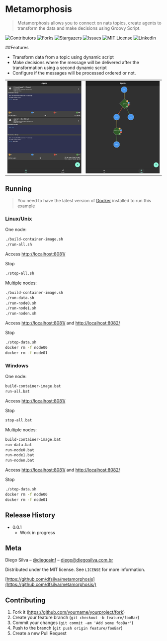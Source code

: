 # Metamorphosis
> Metamorphosis allows you to connect on nats topics, create agents to transform the data and make decisions using Groovy Script.

[![Contributors][contributors-shield]][contributors-url]
[![Forks][forks-shield]][forks-url]
[![Stargazers][stars-shield]][stars-url]
[![Issues][issues-shield]][issues-url]
[![MIT License][license-shield]][license-url]
[![LinkedIn][linkedin-shield]][linkedin-url]

##Features

* Transform data from a topic using dynamic script
* Make decisions where the message will be delivered after the transformation using a second dynamic script
* Configure if the messages will be processed ordered or not.

<table border="0">
 <tr>
    <td><img src="images/screen1.png"/></td>
    <td><img src="images/screen2.png"/></td>
 </tr>
</table>

## Running

> You need to have the latest version of [Docker](https://www.docker.com/) installed to run this example

### Linux/Unix

One node:
```sh
./build-container-image.sh
./run-all.sh
```
Access [http://localhost:8081/](http://localhost:8081/)

Stop
```sh
./stop-all.sh
```
Multiple nodes:

```sh
./build-container-image.sh
./run-data.sh
./run-node0.sh
./run-node1.sh
./run-noden.sh
```

Access [http://localhost:8081/](http://localhost:8081/) and [http://localhost:8082/](http://localhost:8082/)

Stop

```sh
./stop-data.sh
docker rm -f node00
docker rm -f node01
```

### Windows

One node:

```sh
build-container-image.bat
run-all.bat
```
Access [http://localhost:8081/](http://localhost:8081/)

Stop
```sh
stop-all.bat
```

Multiple nodes:
```sh
build-container-image.bat
run-data.bat
run-node0.bat
run-node1.bat
run-noden.bat
```
Access [http://localhost:8081/](http://localhost:8081/) and [http://localhost:8082/](http://localhost:8082/)

Stop
```sh
./stop-data.sh
docker rm -f node00
docker rm -f node01
```

## Release History

* 0.0.1
    * Work in progress

## Meta

Diego Silva – [@diegosinf](https://twitter.com/diegosinf) – diego@diegosilva.com.br

Distributed under the MIT license. See ``LICENSE`` for more information.

[https://github.com/dfsilva/metamorphosis](https://github.com/dfsilva/metamorphosis/)

## Contributing

1. Fork it (<https://github.com/yourname/yourproject/fork>)
2. Create your feature branch (`git checkout -b feature/fooBar`)
3. Commit your changes (`git commit -am 'Add some fooBar'`)
4. Push to the branch (`git push origin feature/fooBar`)
5. Create a new Pull Request


[contributors-shield]: https://img.shields.io/github/contributors/dfsilva/metamorphosis.svg?style=for-the-badge
[contributors-url]: https://github.com/dfsilva/metamorphosis/graphs/contributors
[forks-shield]: https://img.shields.io/github/forks/dfsilva/metamorphosis.svg?style=for-the-badge
[forks-url]: https://github.com/dfsilva/metamorphosis/network/members
[stars-shield]: https://img.shields.io/github/stars/dfsilva/metamorphosis.svg?style=for-the-badge
[stars-url]: https://github.com/dfsilva/metamorphosis/stargazers
[issues-shield]: https://img.shields.io/github/issues/dfsilva/metamorphosis.svg?style=for-the-badge
[issues-url]: https://github.com/dfsilva/metamorphosis/issues
[license-shield]: https://img.shields.io/github/license/othneildrew/Best-README-Template.svg?style=for-the-badge
[license-url]: https://github.com/othneildrew/Best-README-Template/blob/master/LICENSE.txt
[linkedin-shield]: https://img.shields.io/badge/-LinkedIn-black.svg?style=for-the-badge&logo=linkedin&colorB=555
[linkedin-url]: https://www.linkedin.com/in/dsilva82
   